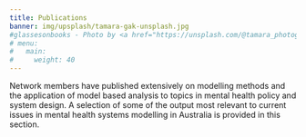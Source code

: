 ```yaml
---
title: Publications
banner: img/upsplash/tamara-gak-unsplash.jpg
#glassesonbooks - Photo by <a href="https://unsplash.com/@tamara_photography?utm_source=unsplash&utm_medium=referral&utm_content=creditCopyText">Tamara Gak</a> on <a href="https://unsplash.com/s/photos/publication?utm_source=unsplash&utm_mediu
# menu:
#   main:
#     weight: 40
---
```


Network members have published extensively on modelling methods and the application of model based analysis to topics in mental health policy and system design. A selection of some of the output most relevant to current issues in mental health systems modelling in Australia is provided in this section.